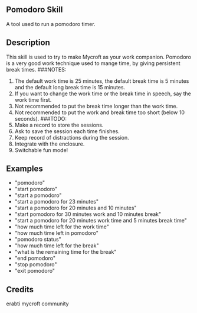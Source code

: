 ## Pomodoro Skill
A tool used to run a pomodoro timer.

## Description 
This skill is used to try to make Mycroft as your work companion.
Pomodoro is a very good work technique used to mange time, by giving persistent break times. 
###NOTES:
1. The default work time is 25 minutes, the default break time is 5 minutes and the default long break time is 15 minutes.
2. If you want to change the work time or the break time in speech, say the work time first.
3. Not recommended to put the break time longer than the work time.
4. Not recommended to put the work and break time too short (below 10 seconds).
###TODO:
1. Make a record to store the sessions.
2. Ask to save the session each time finishes.
3. Keep record of distractions during the session.
4. Integrate with the enclosure.
5. Switchable fun mode! 

## Examples 
* "pomodoro"
* "start pomodoro"
* "start a pomodoro"
* "start a pomodoro for 23 minutes"
* "start a pomodoro for 20 minutes and 10 minutes"
* "start pomodoro for 30 minutes work and 10 minutes break"
* "start a pomodoro for 20 minutes work time and 5 minutes break time"
* "how much time left for the work time"
* "how much time left in pomodoro"
* "pomodoro status"
* "how much time left for the break"
* "what is the remaining time for the break"
* "end pomodoro"
* "stop pomodoro"
* "exit pomodoro"

## Credits 
erabti
mycroft community
